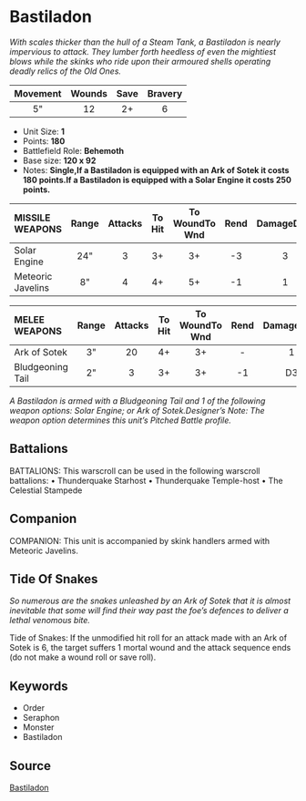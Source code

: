 # Bastiladon

_With scales thicker than the hull of a Steam Tank, a Bastiladon is nearly impervious to attack. They lumber forth heedless of even the mightiest blows while the skinks who ride upon their armoured shells operating deadly relics of the Old Ones._


| Movement | Wounds | Save | Bravery |
|:--------:|:------:|:----:|:-------:|
| 5" | 12 | 2+ | 6 |

* Unit Size: **1**
* Points: **180**
* Battlefield Role: **Behemoth**
* Base size: **120 x 92**
* Notes: **Single,If a Bastiladon is equipped with an Ark of Sotek it costs 180 points.If a Bastiladon is equipped with a Solar Engine it costs 250 points.**

| MISSILE WEAPONS | Range | Attacks | To Hit | To WoundTo Wnd | Rend | DamageDmg |
|:---|:--:|:--:|:--:|:--:|:--:|:--:|
| Solar Engine | 24" | 3 | 3+ | 3+ | -3 | 3 |
| Meteoric Javelins | 8" | 4 | 4+ | 5+ | -1 | 1 |


| MELEE WEAPONS | Range | Attacks | To Hit | To WoundTo Wnd | Rend | DamageDmg |
|:---|:--:|:--:|:--:|:--:|:--:|:--:|
| Ark of Sotek | 3" | 20 | 4+ | 3+ | - | 1 |
| Bludgeoning Tail | 2" | 3 | 3+ | 3+ | -1 | D3 |


_A Bastiladon is armed with a Bludgeoning Tail and 1 of the following weapon options: Solar Engine; or Ark of Sotek.Designer’s Note: The weapon option determines this unit’s Pitched Battle profile._

## Battalions

BATTALIONS: This warscroll can be used in the following warscroll battalions: • Thunderquake Starhost • Thunderquake Temple-host • The Celestial Stampede

## Companion

COMPANION: This unit is accompanied by skink handlers armed with Meteoric Javelins.

## Tide Of Snakes

_So numerous are the snakes unleashed by an Ark of Sotek that it is almost inevitable that some will find their way past the foe’s defences to deliver a lethal venomous bite._

Tide of Snakes: If the unmodified hit roll for an attack made with an Ark of Sotek is 6, the target suffers 1 mortal wound and the attack sequence ends (do not make a wound roll or save roll).

## Keywords

* Order
* Seraphon
* Monster
* Bastiladon


## Source

[Bastiladon](https://wahapedia.ru/aos3/factions/seraphon/Bastiladon)
